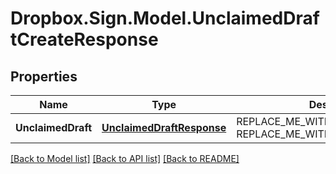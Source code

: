# Dropbox.Sign.Model.UnclaimedDraftCreateResponse

## Properties

Name | Type | Description | Notes
------------ | ------------- | ------------- | -------------
**UnclaimedDraft** | [**UnclaimedDraftResponse**](UnclaimedDraftResponse.md) | REPLACE_ME_WITH_DESCRIPTION_BEGIN  REPLACE_ME_WITH_DESCRIPTION_END | [optional] **Warnings** | [**List&lt;WarningResponse&gt;**](WarningResponse.md) | REPLACE_ME_WITH_DESCRIPTION_BEGIN A list of warnings. REPLACE_ME_WITH_DESCRIPTION_END | [optional] 

[[Back to Model list]](../README.md#documentation-for-models) [[Back to API list]](../README.md#documentation-for-api-endpoints) [[Back to README]](../README.md)

